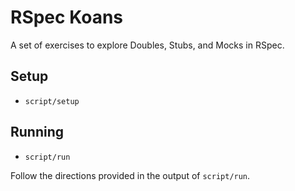 # RSpec Koans

A set of exercises to explore Doubles, Stubs, and Mocks in RSpec.

## Setup

- `script/setup`

## Running

- `script/run`

Follow the directions provided in the output of `script/run`.
